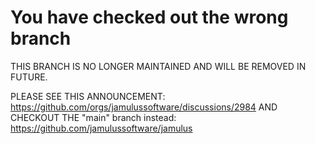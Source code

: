 # You have checked out the wrong branch

THIS BRANCH IS NO LONGER MAINTAINED AND WILL BE REMOVED IN FUTURE.

PLEASE SEE THIS ANNOUNCEMENT: https://github.com/orgs/jamulussoftware/discussions/2984 AND CHECKOUT THE "main" branch instead: https://github.com/jamulussoftware/jamulus
